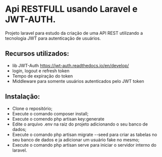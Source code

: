 # Api RESTFULL usando Laravel e JWT-AUTH.

Projeto laravel para estudo da criação de uma API REST utilizando a tecnologia JWT para autenticação de usuários.


## Recursos utilizados:
- lib JWT-Auth https://jwt-auth.readthedocs.io/en/develop/
 - login, logout e refresh token
 - Tempo de expiração do token
 - Middleware para somente usuários autenticados pelo JWT token

## Instalação:
- Clone o repositório;
- Execute o comando composer install;
- Execute o comendo php artisan key:generate
- Edite o arquivo .env na raiz do projeto adicionando o seu banco de dados;
- Execute o comando php artisan migrate --seed para criar as tabelas no seu banco de dados e ja adicionar um usuário fake no mesmo;
- Execute o comando php artisan serve para iniciar o servidor interno do laravel. 
